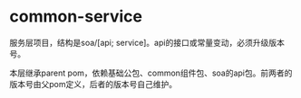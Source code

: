 # common-service
服务层项目，结构是soa/[api; service]。api的接口或常量变动，必须升级版本号。

本层继承parent pom，依赖基础公包、common组件包、soa的api包。前两者的版本号由父pom定义，后者的版本号自己维护。
